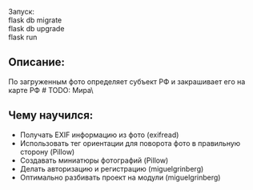Запуск:\
flask db migrate \
flask db upgrade \
flask run

## Описание:
По загруженным фото определяет субъект РФ и закрашивает его на карте РФ # TODO: Мира\

## Чему научился:
* Получать EXIF информацию из фото (exifread)
* Использовать тег ориентации для поворота фото в правильную сторону (Pillow)
* Создавать миниатюры фотографий (Pillow)
* Делать авторизацию и регистрацию (miguelgrinberg)
* Оптимально разбивать проект на модули (miguelgrinberg)

